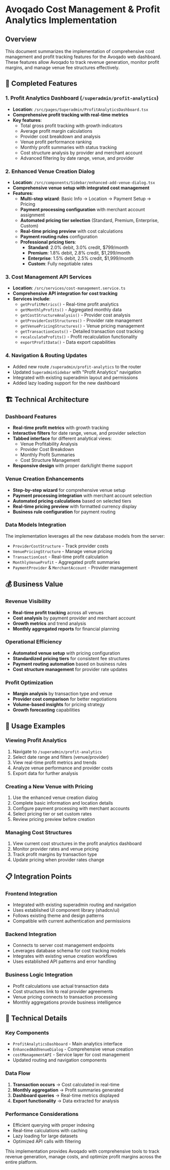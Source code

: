 # Avoqado Cost Management & Profit Analytics Implementation

## Overview

This document summarizes the implementation of comprehensive cost management and profit tracking features for the Avoqado web dashboard. These features allow Avoqado to track revenue generation, monitor profit margins, and manage venue fee structures effectively.

## 🎯 **Completed Features**

### 1. **Profit Analytics Dashboard** (`/superadmin/profit-analytics`)
- **Location**: `/src/pages/Superadmin/ProfitAnalyticsDashboard.tsx`
- **Comprehensive profit tracking with real-time metrics**
- **Key features**:
  - Total gross profit tracking with growth indicators
  - Average profit margin calculations
  - Provider cost breakdown and analysis
  - Venue profit performance ranking
  - Monthly profit summaries with status tracking
  - Cost structure analysis by provider and merchant account
  - Advanced filtering by date range, venue, and provider

### 2. **Enhanced Venue Creation Dialog** 
- **Location**: `/src/components/Sidebar/enhanced-add-venue-dialog.tsx`
- **Comprehensive venue setup with integrated cost management**
- **Features**:
  - **Multi-step wizard**: Basic Info → Location → Payment Setup → Pricing
  - **Payment processing configuration** with merchant account assignment
  - **Automated pricing tier selection** (Standard, Premium, Enterprise, Custom)
  - **Real-time pricing preview** with cost calculations
  - **Payment routing rules** configuration
  - **Professional pricing tiers**:
    - **Standard**: 2.0% debit, 3.0% credit, $799/month
    - **Premium**: 1.8% debit, 2.8% credit, $1,299/month  
    - **Enterprise**: 1.5% debit, 2.5% credit, $1,999/month
    - **Custom**: Fully negotiable rates

### 3. **Cost Management API Services**
- **Location**: `/src/services/cost-management.service.ts`
- **Comprehensive API integration for cost tracking**
- **Services include**:
  - `getProfitMetrics()` - Real-time profit analytics
  - `getMonthlyProfits()` - Aggregated monthly data
  - `getCostStructureAnalysis()` - Provider cost analysis
  - `getProviderCostStructures()` - Provider rate management
  - `getVenuePricingStructures()` - Venue pricing management
  - `getTransactionCosts()` - Detailed transaction cost tracking
  - `recalculateProfits()` - Profit recalculation functionality
  - `exportProfitData()` - Data export capabilities

### 4. **Navigation & Routing Updates**
- Added new route `/superadmin/profit-analytics` to the router
- Updated `SuperadminSidebar` with "Profit Analytics" navigation
- Integrated with existing superadmin layout and permissions
- Added lazy loading support for the new dashboard

## 🏗️ **Technical Architecture**

### **Dashboard Features**
- **Real-time profit metrics** with growth tracking
- **Interactive filters** for date range, venue, and provider selection
- **Tabbed interface** for different analytical views:
  - Venue Profitability Analysis
  - Provider Cost Breakdown  
  - Monthly Profit Summaries
  - Cost Structure Management
- **Responsive design** with proper dark/light theme support

### **Venue Creation Enhancements**
- **Step-by-step wizard** for comprehensive venue setup
- **Payment processing integration** with merchant account selection
- **Automated pricing calculations** based on selected tiers
- **Real-time pricing preview** with formatted currency display
- **Business rule configuration** for payment routing

### **Data Models Integration**
The implementation leverages all the new database models from the server:
- `ProviderCostStructure` - Track provider costs
- `VenuePricingStructure` - Manage venue pricing
- `TransactionCost` - Real-time profit calculation
- `MonthlyVenueProfit` - Aggregated profit summaries
- `PaymentProvider` & `MerchantAccount` - Provider management

## 💰 **Business Value**

### **Revenue Visibility**
- **Real-time profit tracking** across all venues
- **Cost analysis** by payment provider and merchant account
- **Growth metrics** and trend analysis
- **Monthly aggregated reports** for financial planning

### **Operational Efficiency** 
- **Automated venue setup** with pricing configuration
- **Standardized pricing tiers** for consistent fee structures
- **Payment routing automation** based on business rules
- **Cost structure management** for provider rate updates

### **Profit Optimization**
- **Margin analysis** by transaction type and venue
- **Provider cost comparison** for better negotiations
- **Volume-based insights** for pricing strategy
- **Growth forecasting** capabilities

## 🚀 **Usage Examples**

### **Viewing Profit Analytics**
1. Navigate to `/superadmin/profit-analytics`
2. Select date range and filters (venue/provider)
3. View real-time profit metrics and trends
4. Analyze venue performance and provider costs
5. Export data for further analysis

### **Creating a New Venue with Pricing**
1. Use the enhanced venue creation dialog
2. Complete basic information and location details
3. Configure payment processing with merchant accounts
4. Select pricing tier or set custom rates
5. Review pricing preview before creation

### **Managing Cost Structures**
1. View current cost structures in the profit analytics dashboard
2. Monitor provider rates and venue pricing
3. Track profit margins by transaction type
4. Update pricing when provider rates change

## 📋 **Integration Points**

### **Frontend Integration**
- Integrated with existing superadmin routing and navigation
- Uses established UI component library (shadcn/ui)
- Follows existing theme and design patterns
- Compatible with current authentication and permissions

### **Backend Integration**  
- Connects to server cost management endpoints
- Leverages database schema for cost tracking models
- Integrates with existing venue creation workflows
- Uses established API patterns and error handling

### **Business Logic Integration**
- Profit calculations use actual transaction data
- Cost structures link to real provider agreements  
- Venue pricing connects to transaction processing
- Monthly aggregations provide business intelligence

## 🔧 **Technical Details**

### **Key Components**
- `ProfitAnalyticsDashboard` - Main analytics interface
- `EnhancedAddVenueDialog` - Comprehensive venue creation
- `costManagementAPI` - Service layer for cost management
- Updated routing and navigation components

### **Data Flow**
1. **Transaction occurs** → Cost calculated in real-time
2. **Monthly aggregation** → Profit summaries generated
3. **Dashboard queries** → Real-time metrics displayed  
4. **Export functionality** → Data extracted for analysis

### **Performance Considerations**
- Efficient querying with proper indexing
- Real-time calculations with caching
- Lazy loading for large datasets
- Optimized API calls with filtering

This implementation provides Avoqado with comprehensive tools to track revenue generation, manage costs, and optimize profit margins across the entire platform.